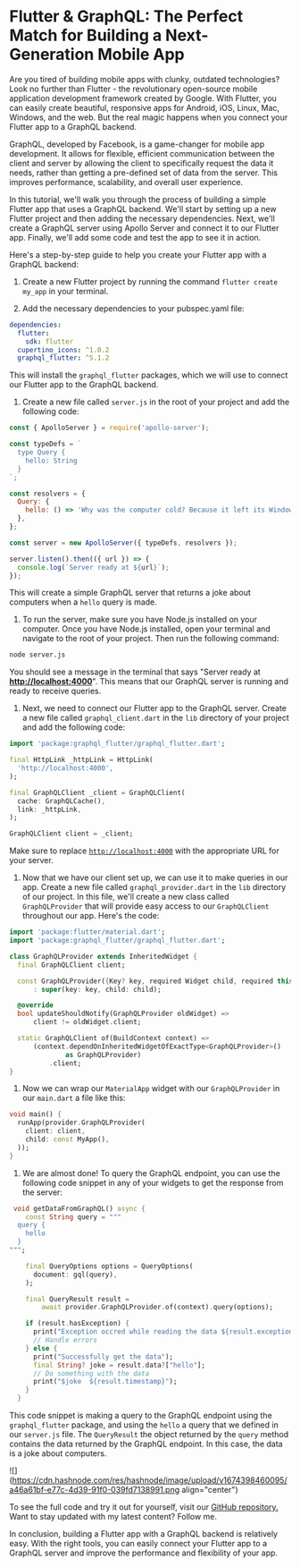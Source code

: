 # Flutter & GraphQL: The Perfect Match for Building a Next-Generation Mobile App

Are you tired of building mobile apps with clunky, outdated technologies? Look no further than Flutter - the revolutionary open-source mobile application development framework created by Google. With Flutter, you can easily create beautiful, responsive apps for Android, iOS, Linux, Mac, Windows, and the web. But the real magic happens when you connect your Flutter app to a GraphQL backend.

GraphQL, developed by Facebook, is a game-changer for mobile app development. It allows for flexible, efficient communication between the client and server by allowing the client to specifically request the data it needs, rather than getting a pre-defined set of data from the server. This improves performance, scalability, and overall user experience.

In this tutorial, we'll walk you through the process of building a simple Flutter app that uses a GraphQL backend. We'll start by setting up a new Flutter project and then adding the necessary dependencies. Next, we'll create a GraphQL server using Apollo Server and connect it to our Flutter app. Finally, we'll add some code and test the app to see it in action.

Here's a step-by-step guide to help you create your Flutter app with a GraphQL backend:

1. Create a new Flutter project by running the command `flutter create my_app` in your terminal.
    
2. Add the necessary dependencies to your pubspec.yaml file:
    

```yaml
dependencies:
  flutter:
    sdk: flutter
  cupertino_icons: ^1.0.2
  graphql_flutter: ^5.1.2
```

This will install the `graphql_flutter` packages, which we will use to connect our Flutter app to the GraphQL backend.

1. Create a new file called `server.js` in the root of your project and add the following code:
    

```javascript
const { ApolloServer } = require('apollo-server');

const typeDefs = `
  type Query {
    hello: String
  }
`;

const resolvers = {
  Query: {
    hello: () => 'Why was the computer cold? Because it left its Windows open!',
  },
};

const server = new ApolloServer({ typeDefs, resolvers });

server.listen().then(({ url }) => {
  console.log(`Server ready at ${url}`);
});
```

This will create a simple GraphQL server that returns a joke about computers when a `hello` query is made.

1. To run the server, make sure you have Node.js installed on your computer. Once you have Node.js installed, open your terminal and navigate to the root of your project. Then run the following command:
    

```bash
node server.js
```

You should see a message in the terminal that says "Server ready at [**http://localhost:4000**](http://localhost:4000)". This means that our GraphQL server is running and ready to receive queries.

1. Next, we need to connect our Flutter app to the GraphQL server. Create a new file called `graphql_client.dart` in the `lib` directory of your project and add the following code:
    

```dart
import 'package:graphql_flutter/graphql_flutter.dart';

final HttpLink _httpLink = HttpLink(
  'http://localhost:4000',
);

final GraphQLClient _client = GraphQLClient(
  cache: GraphQLCache(),
  link: _httpLink,
);

GraphQLClient client = _client;
```

Make sure to replace [`http://localhost:4000`](http://localhost:4000) with the appropriate URL for your server.

1. Now that we have our client set up, we can use it to make queries in our app. Create a new file called `graphql_provider.dart` in the `lib` directory of our project. In this file, we'll create a new class called `GraphQLProvider` that will provide easy access to our `GraphQLClient` throughout our app. Here's the code:
    

```dart
import 'package:flutter/material.dart';
import 'package:graphql_flutter/graphql_flutter.dart';

class GraphQLProvider extends InheritedWidget {
  final GraphQLClient client;

  const GraphQLProvider({Key? key, required Widget child, required this.client})
      : super(key: key, child: child);

  @override
  bool updateShouldNotify(GraphQLProvider oldWidget) =>
      client != oldWidget.client;

  static GraphQLClient of(BuildContext context) =>
      (context.dependOnInheritedWidgetOfExactType<GraphQLProvider>()
              as GraphQLProvider)
          .client;
}
```

1. Now we can wrap our `MaterialApp` widget with our `GraphQLProvider` in our `main.dart` a file like this:
    

```dart
void main() {
  runApp(provider.GraphQLProvider(
    client: client,
    child: const MyApp(),
  ));
}
```

1. We are almost done! To query the GraphQL endpoint, you can use the following code snippet in any of your widgets to get the response from the server:
    

```dart
 void getDataFromGraphQL() async {
    const String query = """
  query {
    hello
  }
""";

    final QueryOptions options = QueryOptions(
      document: gql(query),
    );

    final QueryResult result =
        await provider.GraphQLProvider.of(context).query(options);

    if (result.hasException) {
      print("Exception occred while reading the data ${result.exception}");
      // Handle errors
    } else {
      print("Successfully get the data");
      final String? joke = result.data?["hello"];
      // Do something with the data
      print("$joke  ${result.timestamp}");
    }
  }
```

This code snippet is making a query to the GraphQL endpoint using the `graphql_flutter` package, and using the `hello` a query that we defined in our `server.js` file. The `QueryResult` the object returned by the `query` method contains the data returned by the GraphQL endpoint. In this case, the data is a joke about computers.

![](https://cdn.hashnode.com/res/hashnode/image/upload/v1674398460095/a46a61bf-e77c-4d39-91f0-039fd7138991.png align="center")

To see the full code and try it out for yourself, visit our [GitHub repository.](https://github.com/ArbazShaikh077/flutter_graphql) Want to stay updated with my latest content? Follow me.

In conclusion, building a Flutter app with a GraphQL backend is relatively easy. With the right tools, you can easily connect your Flutter app to a GraphQL server and improve the performance and flexibility of your app.